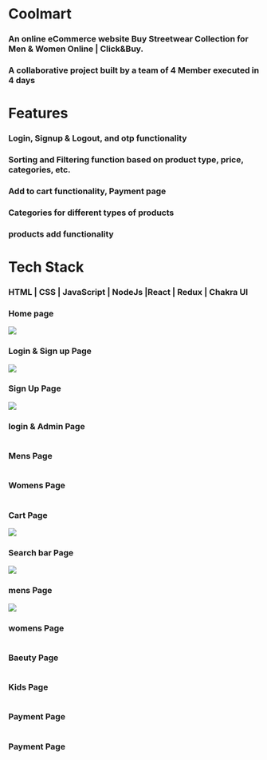 # Coolmart
### An online eCommerce website Buy Streetwear Collection for Men & Women Online | Click&Buy.
### A collaborative project built by a team of 4 Member executed in 4 days

# Features

### Login, Signup & Logout, and otp functionality
### Sorting and Filtering function based on product type, price, categories, etc.
### Add to cart functionality, Payment page
### Categories for different types of products
### products add functionality 

# Tech Stack 
### HTML | CSS | JavaScript | NodeJs |React | Redux | Chakra UI
### Home page
![](https://github.com/Surendrakumar878/hissing-love-5128/blob/master/public/Screenshot%20(122).png?raw=true)

### Login & Sign up Page
![](https://github.com/Surendrakumar878/hissing-love-5128/blob/master/public/Screenshot%20(120).png?raw=true)
### Sign Up Page
![](https://github.com/Surendrakumar878/hissing-love-5128/blob/master/public/Screenshot%20(121).png?raw=true)
### login & Admin Page
![]()
### Mens Page
![]()
### Womens Page
![]()
### Cart Page
![](https://github.com/Surendrakumar878/hissing-love-5128/blob/master/public/Screenshot%20(123).png?raw=true)


### Search bar Page
![](https://github.com/Surendrakumar878/hissing-love-5128/blob/master/public/Screenshot%20(124).png?raw=true)
### mens Page
![](https://github.com/Surendrakumar878/hissing-love-5128/blob/master/public/Screenshot%20(125).png?raw=true)
### womens Page
![]()
### Baeuty Page
![]()
### Kids Page
![]()
### Payment Page
![]()



### Payment Page
![]()
